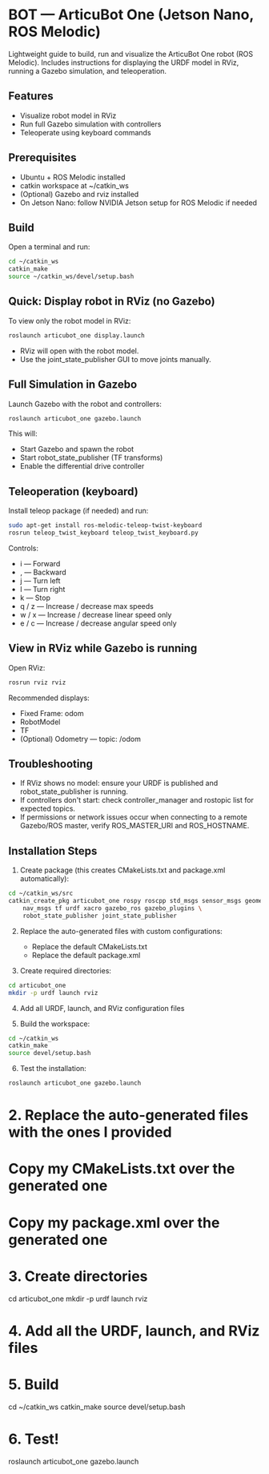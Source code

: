 # BOT — ArticuBot One (Jetson Nano, ROS Melodic)

Lightweight guide to build, run and visualize the ArticuBot One robot (ROS Melodic). Includes instructions for displaying the URDF model in RViz, running a Gazebo simulation, and teleoperation.

## Features
- Visualize robot model in RViz
- Run full Gazebo simulation with controllers
- Teleoperate using keyboard commands

## Prerequisites
- Ubuntu + ROS Melodic installed
- catkin workspace at ~/catkin_ws
- (Optional) Gazebo and rviz installed
- On Jetson Nano: follow NVIDIA Jetson setup for ROS Melodic if needed

## Build
Open a terminal and run:
```bash
cd ~/catkin_ws
catkin_make
source ~/catkin_ws/devel/setup.bash
```

## Quick: Display robot in RViz (no Gazebo)
To view only the robot model in RViz:
```bash
roslaunch articubot_one display.launch
```
- RViz will open with the robot model.
- Use the joint_state_publisher GUI to move joints manually.

## Full Simulation in Gazebo
Launch Gazebo with the robot and controllers:
```bash
roslaunch articubot_one gazebo.launch
```
This will:
- Start Gazebo and spawn the robot
- Start robot_state_publisher (TF transforms)
- Enable the differential drive controller

## Teleoperation (keyboard)
Install teleop package (if needed) and run:
```bash
sudo apt-get install ros-melodic-teleop-twist-keyboard
rosrun teleop_twist_keyboard teleop_twist_keyboard.py
```
Controls:
- i — Forward
- , — Backward
- j — Turn left
- l — Turn right
- k — Stop
- q / z — Increase / decrease max speeds
- w / x — Increase / decrease linear speed only
- e / c — Increase / decrease angular speed only

## View in RViz while Gazebo is running
Open RViz:
```bash
rosrun rviz rviz
```
Recommended displays:
- Fixed Frame: odom
- RobotModel
- TF
- (Optional) Odometry — topic: /odom

## Troubleshooting
- If RViz shows no model: ensure your URDF is published and robot_state_publisher is running.
- If controllers don't start: check controller_manager and rostopic list for expected topics.
- If permissions or network issues occur when connecting to a remote Gazebo/ROS master, verify ROS_MASTER_URI and ROS_HOSTNAME.

## Installation Steps

1. Create package (this creates CMakeLists.txt and package.xml automatically):
```bash
cd ~/catkin_ws/src
catkin_create_pkg articubot_one rospy roscpp std_msgs sensor_msgs geometry_msgs \
    nav_msgs tf urdf xacro gazebo_ros gazebo_plugins \
    robot_state_publisher joint_state_publisher
```

2. Replace the auto-generated files with custom configurations:
   - Replace the default CMakeLists.txt
   - Replace the default package.xml

3. Create required directories:
```bash
cd articubot_one
mkdir -p urdf launch rviz
```

4. Add all URDF, launch, and RViz configuration files

5. Build the workspace:
```bash
cd ~/catkin_ws
catkin_make
source devel/setup.bash
```

6. Test the installation:
```bash
roslaunch articubot_one gazebo.launch
```

# 2. Replace the auto-generated files with the ones I provided
# Copy my CMakeLists.txt over the generated one
# Copy my package.xml over the generated one

# 3. Create directories
cd articubot_one
mkdir -p urdf launch rviz

# 4. Add all the URDF, launch, and RViz files

# 5. Build
cd ~/catkin_ws
catkin_make
source devel/setup.bash

# 6. Test!
roslaunch articubot_one gazebo.launch